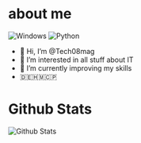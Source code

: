 # about me 
![Windows](https://img.shields.io/badge/OS-Windows-brightgreen?style=flat&logo=linux&logoColor=white)
![Python](https://img.shields.io/badge/Language-Python-blue?style=flat&logo=python&logoColor=white)
- 👋 Hi, I’m @Tech08mag
- 👀 I’m interested in all stuff about IT
- 🌱 I’m currently improving my skills
- 🇩🇪🇭🇲🇨🇵

# Github Stats
![Github Stats](https://github-readme-stats.vercel.app/api?username=Tech08mag&theme=vue-dark&count_private=true)
